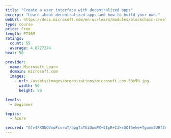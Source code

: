 ```yaml
---
title: "Create a user interface with decentralized apps"
excerpt: "Learn about decentralized apps and how to build your own."
webUrl: https://docs.microsoft.com/en-us/learn/modules/blockchain-create-ui-decentralized-apps/
type: course
price: Free
length: PT36M
ratings:
  count: 55
  average: 4.8727274
heat: 50

provider:
  name: Microsoft Learn
  domain: microsoft.com
  images:
    - url: /assets/images/organizations/microsoft.com-50x50.jpg
      width: 50
      height: 50

levels:
  - Beginner

topics:
  - Azure

secured: "Gfv4FXQNQVnwFcvrwY/apgTaTUiUomPX+3IpR+I3ksGQ16eke+Tgwnm7UHfZnbQwboFTb+YvB1bvrPRSg7l6vLOGcY7/dyqjbmIpBFjss54oFoSfozUZv+ULQWQQhF56sNQrtJNMjLfzzh04thbWq7kCWjEEfUCkTU6+o+9/YVEzFzRa8eETvHB/nUWM7lShL6K1FQcHnh9qvk3MLtpwVO37tiDLQv38vVikhj3cczX+V+qoBewmk8RfAx46WEvyGY+DGncsXUjZVMXViVj/jgn6oqjhy80G4A75LjTJypjZJqon92kMYUYF64CYWlgjJ1YUY9xBFJVX33zZJl7KbdjDrD+x3e0LlG+nKYzE56j0MoKJs6hFGMIgNArbboMNQOJaYKP4RZ7YWcLExRlfC/fms1reTA5OQ9IlBPEOaig=;vY0H71495Wpu4mFZ26nioQ=="
---
```


